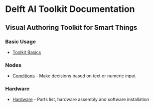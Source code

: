 # Delft AI Toolkit Documentation
## Visual Authoring Toolkit for Smart Things

### Basic Usage
* [Toolkit Basics](toolkit-basics.md)

### Nodes
* [Conditions](conditions.md) - Make decisions based on text or numeric input

### Hardware
* [Hardware](hardware.md) - Parts list, hardware assembly and software installation
